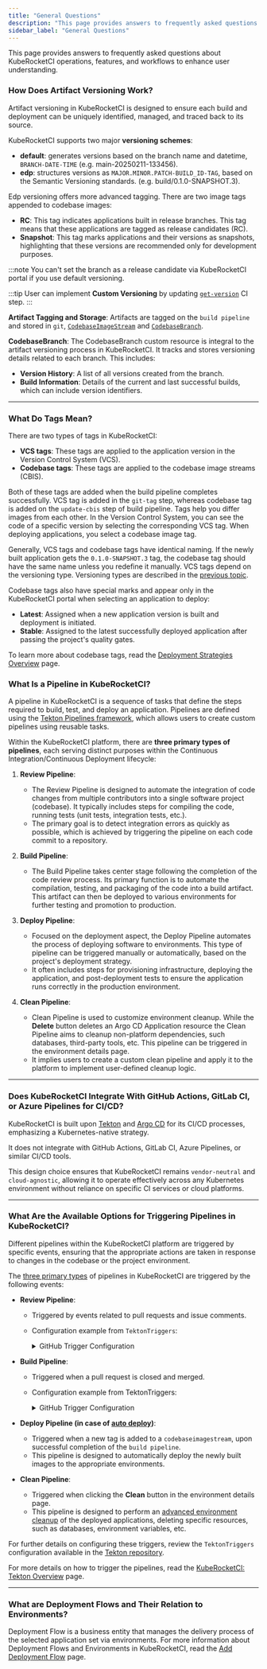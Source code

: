 ```yaml
---
title: "General Questions"
description: "This page provides answers to frequently asked questions about KubeRocketCI operations, features, and workflows to enhance user understanding."
sidebar_label: "General Questions"
---
```

<!-- markdownlint-disable MD025 -->
This page provides answers to frequently asked questions about KubeRocketCI operations, features, and workflows to enhance user understanding.

### How Does Artifact Versioning Work?

<head>
  <link rel="canonical" href="https://docs.kuberocketci.io/faq/general-questions" />
</head>

Artifact versioning in KubeRocketCI is designed to ensure each build and deployment can be uniquely identified, managed, and traced back to its source.

KubeRocketCI supports two major **versioning schemes**:

- **default**: generates versions based on the branch name and datetime, `BRANCH-DATE-TIME` (e.g. main-20250211-133456).
- **edp**: structures versions as `MAJOR.MINOR.PATCH-BUILD_ID-TAG`, based on the Semantic Versioning standards. (e.g. build/0.1.0-SNAPSHOT.3).

Edp versioning offers more advanced tagging. There are two image tags appended to codebase images:

  * **RC**: This tag indicates applications built in release branches. This tag means that these applications are tagged as release candidates (RC).
  * **Snapshot**: This tag marks applications and their versions as snapshots, highlighting that these versions are recommended only for development purposes.

:::note
  You can't set the branch as a release candidate via KubeRocketCI portal if you use default versioning.

:::tip
  User can implement **Custom Versioning** by updating [`get-version`](https://github.com/epam/edp-tekton/tree/master/charts/pipelines-library/templates/tasks/getversion) CI step.
:::

**Artifact Tagging and Storage**: Artifacts are tagged on the `build pipeline` and stored in `git`, [`CodebaseImageStream`](/docs/api/codebase#codebaseimagestream) and [`CodebaseBranch`](/docs/api/codebase#codebasebranch).

**CodebaseBranch**: The CodebaseBranch custom resource is integral to the artifact versioning process in KubeRocketCI. It tracks and stores versioning details related to each branch. This includes:

- **Version History**: A list of all versions created from the branch.
- **Build Information**: Details of the current and last successful builds, which can include version identifiers.

---

### What Do Tags Mean?

There are two types of tags in KubeRocketCI:

* **VCS tags**: These tags are applied to the application version in the Version Control System (VCS).
* **Codebase tags**: These tags are applied to the codebase image streams (CBIS).

Both of these tags are added when the build pipeline completes successfully. VCS tag is added in the `git-tag` step, whereas codebase tag is added on the `update-cbis` step of build pipeline.
Tags help you differ images from each other. In the Version Control System, you can see the code of a specific version by selecting the corresponding VCS tag. When deploying applications, you select a codebase image tag.

Generally, VCS tags and codebase tags have identical naming. If the newly built application gets the `0.1.0-SNAPSHOT.3` tag, the codebase tag should have the same name unless you redefine it manually. VCS tags depend on the versioning type. Versioning types are described in the [previous topic](#how-does-artifact-versioning-work).

Codebase tags also have special marks and appear only in the KubeRocketCI portal when selecting an application to deploy:

* **Latest**: Assigned when a new application version is built and deployment is initiated.
* **Stable**: Assigned to the latest successfully deployed application after passing the project's quality gates.

To learn more about codebase tags, read the [Deployment Strategies Overview](/docs/operator-guide/cd/auto-stable-trigger-type) page.

### What Is a Pipeline in KubeRocketCI?

A pipeline in KubeRocketCI is a sequence of tasks that define the steps required to build, test, and deploy an application. Pipelines are defined using the [Tekton Pipelines framework](https://github.com/epam/edp-tekton/), which allows users to create custom pipelines using reusable tasks.

Within the KubeRocketCI platform, there are **three primary types of pipelines**, each serving distinct purposes within the Continuous Integration/Continuous Deployment lifecycle:

1. **Review Pipeline**:
   - The Review Pipeline is designed to automate the integration of code changes from multiple contributors into a single software project (codebase). It typically includes steps for compiling the code, running tests (unit tests, integration tests, etc.).
   - The primary goal is to detect integration errors as quickly as possible, which is achieved by triggering the pipeline on each code commit to a repository.

2. **Build Pipeline**:
   - The Build Pipeline takes center stage following the completion of the code review process. Its primary function is to automate the compilation, testing, and packaging of the code into a build artifact. This artifact can then be deployed to various environments for further testing and promotion to production.

3. **Deploy Pipeline**:
   - Focused on the deployment aspect, the Deploy Pipeline automates the process of deploying software to environments. This type of pipeline can be triggered manually or automatically, based on the project's deployment strategy.
   - It often includes steps for provisioning infrastructure, deploying the application, and post-deployment tests to ensure the application runs correctly in the production environment.

4. **Clean Pipeline**:
   - Clean Pipeline is used to customize environment cleanup. While the **Delete** button deletes an Argo CD Application resource the Clean Pipeline aims to cleanup non-platform dependencies, such databases, third-party tools, etc. This pipeline can be triggered in the environment details page.
   - It implies users to create a custom clean pipeline and apply it to the platform to implement user-defined cleanup logic.

---

### Does KubeRocketCI Integrate With GitHub Actions, GitLab CI, or Azure Pipelines for CI/CD?

KubeRocketCI is built upon [Tekton](/docs/operator-guide/ci/tekton-overview) and [Argo CD](/docs/operator-guide/cd/argocd-integration) for its CI/CD processes, emphasizing a Kubernetes-native strategy.

It does not integrate with GitHub Actions, GitLab CI, Azure Pipelines, or similar CI/CD tools.

This design choice ensures that KubeRocketCI remains `vendor-neutral` and `cloud-agnostic`, allowing it to operate effectively across any Kubernetes environment without reliance on specific CI services or cloud platforms.

---

### What Are the Available Options for Triggering Pipelines in KubeRocketCI?

Different pipelines within the KubeRocketCI platform are triggered by specific events,
ensuring that the appropriate actions are taken in response to changes in the codebase or the project environment.

The [three primary types](#what-is-a-pipeline-in-kuberocketci) of pipelines in KubeRocketCI are triggered by the following events:

- **Review Pipeline**:
  - Triggered by events related to pull requests and issue comments.
  - Configuration example from `TektonTriggers`:

    <details>
    <summary>GitHub Trigger Configuration</summary>
    ```yaml
    apiVersion: triggers.tekton.dev/v1beta1
    kind: Trigger
    metadata:
      name: github-review
    spec:
      interceptors:
        - ref:
            name: "github"
          params:
            - name: "eventTypes"
              value: ["pull_request", "issue_comment"]
        - ref:
            name: "cel"
          params:
            - name: "filter"
              value: "body.action in ['opened', 'synchronize', 'created']"
      bindings:
        - ref: github-binding-review
      template:
        ref: github-review-template
    ```
    </details>

- **Build Pipeline**:
  - Triggered when a pull request is closed and merged.
  - Configuration example from TektonTriggers:

    <details>
    <summary>GitHub Trigger Configuration</summary>
    ```yaml
    apiVersion: triggers.tekton.dev/v1beta1
    kind: Trigger
    metadata:
      name: github-build
    spec:
      interceptors:
        - ref:
            name: "github"
          params:
            - name: "eventTypes"
              value: ["pull_request"]
        - ref:
            name: "cel"
          params:
            - name: "filter"
              value: "body.action in ['closed'] && body.pull_request.merged == true"
      bindings:
        - ref: github-binding-build
      template:
        ref: github-build-template
    ```
    </details>

- **Deploy Pipeline (in case of [auto deploy](/docs/user-guide/add-cd-pipeline#the-environments-menu))**:
  - Triggered when a new tag is added to a `codebaseimagestream`, upon successful completion of the `build pipeline`.
  - This pipeline is designed to automatically deploy the newly built images to the appropriate environments.

- **Clean Pipeline**:
  - Triggered when clicking the **Clean** button in the environment details page.
  - This pipeline is designed to perform an [advanced environment cleanup](/docs/operator-guide/cd/customize-environment-deletion) of the deployed applications, deleting specific resources, such as databases, environment variables, etc.

For further details on configuring these triggers, review the `TektonTriggers` configuration available in the [Tekton repository](https://github.com/epam/edp-tekton/tree/master/charts/pipelines-library/templates/triggers).

For more details on how to trigger the pipelines, read the [KubeRocketCI: Tekton Overview](/docs/user-guide/tekton-pipelines) page.

---

### What are Deployment Flows and Their Relation to Environments?

Deployment Flow is a business entity that manages the delivery process of the selected application set via environments. For more information about Deployment Flows and Environments in KubeRocketCI, read the [Add Deployment Flow](/docs/user-guide/add-cd-pipeline) page.
